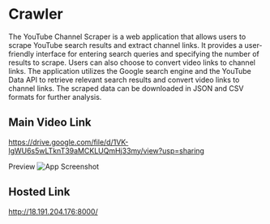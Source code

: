 
# Crawler

The YouTube Channel Scraper is a web application that allows users to scrape YouTube search results and extract channel links. It provides a user-friendly interface for entering search queries and specifying the number of results to scrape. Users can also choose to convert video links to channel links. The application utilizes the Google search engine and the YouTube Data API to retrieve relevant search results and convert video links to channel links. The scraped data can be downloaded in JSON and CSV formats for further analysis.







## Main Video Link
https://drive.google.com/file/d/1VK-lgWU6s5wLTknT39aMCKLUQmHj33my/view?usp=sharing


Preview
![App Screenshot]([https://giphy.com/embed/gFiLRvCFIZvgQen3D0](https://media.giphy.com/media/v1.Y2lkPTc5MGI3NjExNDEwYTkyZjk5MDU1YjQ2ZmRlZGM5NTVjZjhkMTZmMDNlMTU4ZGM5YiZlcD12MV9pbnRlcm5hbF9naWZzX2dpZklkJmN0PWc/gFiLRvCFIZvgQen3D0/giphy.gif))




## Hosted Link 

http://18.191.204.176:8000/

